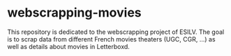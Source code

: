 # webscrapping-movies
This repository is dedicated to the webscrapping project of ESILV. The goal is to scrap data from different French movies theaters (UGC, CGR, ...) as well as details about movies in Letterboxd.
